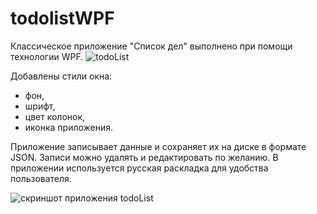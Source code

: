 # todolistWPF

Классическое приложение "Список дел" выполнено при помощи технологии WPF.
![todoList](https://user-images.githubusercontent.com/59263802/136896036-58187441-0e49-41da-bb9d-04a21c84669e.gif)

Добавлены стили окна:
- фон,
- шрифт,
- цвет колонок,
- иконка приложения.

Приложение записывает данные и сохраняет их на диске в формате JSON. Записи можно удалять и редактировать по желанию. 
В приложении используется русская раскладка для удобства пользователя. 

![скриншот приложения todoList](https://user-images.githubusercontent.com/59263802/136896051-02474934-26c3-4330-b77b-6383578e07f2.png)
